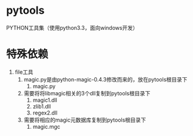 pytools
=======

PYTHON工具集（使用python3.3，面向windows开发）




特殊依赖
========
1. file工具
    1. magic.py是由python-magic-0.4.3修改而来的，放在pytools根目录下
        1. magic.py
    1. 需要将将libmagic相关的3个dll复制到pytools根目录下
        1. magic1.dll
        1. zlib1.dll
        1. regex2.dll
    1. 需要将相应的magic元数据库复制到pytools根目录下
        1. magic.mgc
